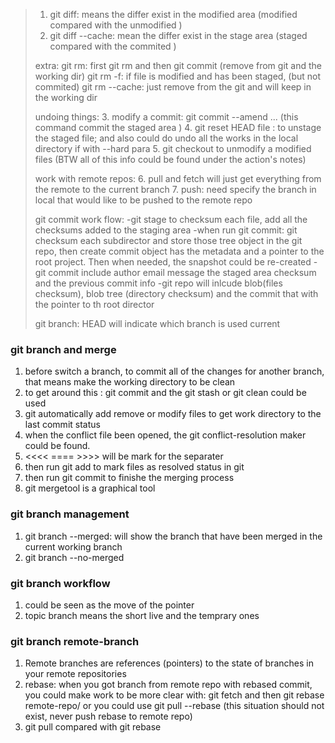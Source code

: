 >1. git diff: means the differ exist in the modified area (modified compared with the unmodified <what has been modified>)
>2. git diff --cache: mean the differ exist in the stage area (staged compared with the commited <what has been staged and will be commited>)
>
>extra:
>git rm: first git rm and then git commit (remove from git and the working dir)
>git rm -f: if file is modified and has been staged, (but not commited)
>git rm --cache: just remove from the git and will keep in the working dir
>
>undoing things:
>3. modify a commit: git commit --amend ... (this command commit the staged area )
>4. git reset HEAD file : to unstage the staged file; and also could do undo all the works in the local directory if with --hard para
>5. git checkout to unmodify a modified files
>(BTW all of this info could be found under the action's notes)
>
>
>work with remote repos:
>6. pull and fetch will just get everything from the remote to the current branch
>7. push: need specify the branch in local that would like to be pushed to the remote repo
>
>git commit work flow:
>-git stage to checksum each file, add all the checksums added to the staging area
>-when run git commit: git checksum each subdirector and store those tree object in the git repo, then create commit object has the metadata and a pointer to the root project. Then when needed, the snapshot could be re-created
>-git commit include author email message the staged area checksum and the previous commit info
>-git repo will inlcude blob(files checksum), blob tree (directory checksum) and the commit that with the pointer to th root director
>
>git branch:
>HEAD will indicate which branch is used current
>
### git branch and merge
1. before switch a branch, to commit all of the changes for another branch, that means make the working directory to be clean
2. to get around this : git commit and the git stash or git clean could be used
3. git automatically add remove or modify files to get work directory to the last commit status
4. when the conflict file been opened, the git conflict-resolution maker could be found.
5. <<<< ==== >>>> will be mark for the separater
6. then run git add to mark files as resolved status in git
7. then run git commit to finishe the merging process
8. git mergetool is a graphical tool

### git branch management
1. git branch --merged: will show the branch that have been merged in the current working branch
2. git branch --no-merged

### git branch workflow
1. could be seen as the move of the pointer
2. topic branch means the short live and the temprary ones

### git branch remote-branch
1. Remote branches are references (pointers) to the state of branches in your remote repositories
2. rebase: when you got branch from remote repo with rebased commit, you could make work to be more clear with: git fetch and then git rebase remote-repo/ or you could use git pull --rebase (this situation should not exist, never push rebase to remote repo)
3. git pull compared with git rebase 

